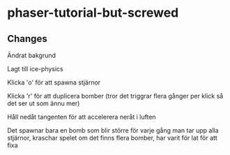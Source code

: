 # phaser-tutorial-but-screwed
## Changes

Ändrat bakgrund

Lagt till ice-physics

Klicka 'o' för att spawna stjärnor

Klicka 'r' för att duplicera bomber (tror det triggrar flera gånger per klick så det ser ut som ännu mer)

Håll nedåt tangenten för att accelerera neråt i luften

Det spawnar bara en bomb som blir större för varje gång man tar upp alla stjärnor, kraschar spelet om det finns flera bomber, har varit för lat för att fixa
